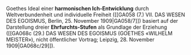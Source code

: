 
Goethes Ideal einer **harmonischen Ich-Entwicklung** durch Weltverbundenheit und individuelle Freiheit ([[GA058 (7.) VII. DAS WESEN DES EGOISMUS, Berlin, 25. November 1909|GA058/7]]) basiert auf der Darstellung dreier **Ehrfurchts-Stufen** als Grundlage der Erziehung ([[GA068c (29.) DAS WESEN DES EGOISMUS (GOETHES «WILHELM MEISTER»), nicht öffentlicher Vortrag; Leipzig, 28. November 1909|GA068c/29]]).
